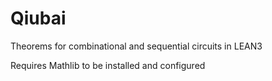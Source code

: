 # Qiubai
Theorems for combinational and sequential circuits in LEAN3

Requires Mathlib to be installed and configured
